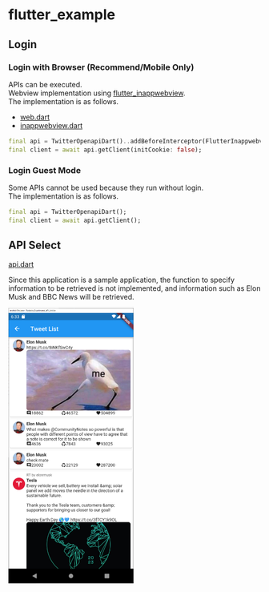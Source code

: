 # flutter_example

## Login

### Login with Browser (Recommend/Mobile Only)

APIs can be executed.  
Webview implementation using [flutter_inappwebview](https://github.com/pichillilorenzo/flutter_inappwebview).  
The implementation is as follows.  

- [web.dart](./lib/view/login/web.dart)
- [inappwebview.dart](./lib/auth/inappwebview.dart)

```dart
final api = TwitterOpenapiDart()..addBeforeInterceptor(FlutterInappwebviewDio());
final client = await api.getClient(initCookie: false);
```

### Login Guest Mode

Some APIs cannot be used because they run without login.  
The implementation is as follows.  

```dart
final api = TwitterOpenapiDart();
final client = await api.getClient();
```

## API Select

[api.dart](./lib/view/api/api.dart)

Since this application is a sample application, the function to specify information to be retrieved is not implemented, and information such as Elon Musk and BBC News will be retrieved.  

<img src="./docs/screenshot/screenshot1.png" width="250px">
